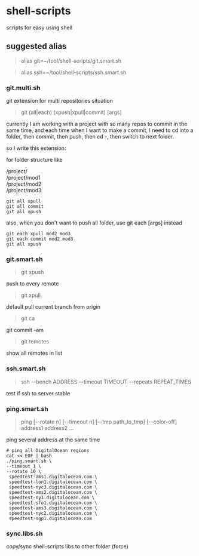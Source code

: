 shell-scripts
=============

scripts for easy using shell


## suggested alias ##

> alias git=~/tool/shell-scripts/git.smart.sh

> alias ssh=~/tool/shell-scripts/ssh.smart.sh

### git.multi.sh ###

git extension for multi repositories situation

> git (all|each) (xpush|xpull|commit) [args]

currently I am working with a project with so many repos to commit in the same time,
and each time when I want to make a commit, I need to cd into a folder, then commit, then push, then cd -, then switch to next folder.

so I write this extension:

for folder structure like

/project/  
/project/mod1  
/project/mod2  
/project/mod3  

```
git all xpull
git all commit
git all xpush
```

also, when you don't want to push all folder, use git each [args] instead

```
git each xpull mod2 mod3
git each commit mod2 mod3 
git all xpush
```

### git.smart.sh ###

> git xpush

push to every remote

> git xpull

default pull current branch from origin

> git ca

git commit -am

> git remotes

show all remotes in list


### ssh.smart.sh ###

> ssh --bench ADDRESS --timeout TIMEOUT --repeats REPEAT_TIMES

test if ssh to server stable

### ping.smart.sh ###

> ping [--rotate n] [--timeout n] [--tmp path_to_tmp] [--color-off] address1 address2 ...

ping several address at the same time

```
# ping all DigitalOcean regions
cat << EOF | bash
./ping.smart.sh \
--timeout 1 \
--rotate 10 \
 speedtest-ams1.digitalocean.com \
 speedtest-lon1.digitalocean.com \
 speedtest-nyc3.digitalocean.com \
 speedtest-ams2.digitalocean.com \
 speedtest-ny1.digitalocean.com \
 speedtest-sfo1.digitalocean.com \
 speedtest-ams3.digitalocean.com \
 speedtest-nyc2.digitalocean.com \
 speedtest-sgp1.digitalocean.com
```

### sync.libs.sh ###

copy/sync shell-scripts libs to other folder (force)
